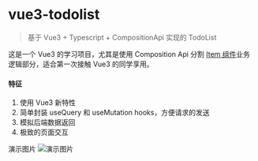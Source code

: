 # vue3-todolist

> 基于 Vue3 + Typescript + CompositionApi 实现的 TodoList

这是一个 Vue3 的学习项目，尤其是使用 Composition Api 分割 [Item 组件](https://github.com/cuizhichen/Vue3-TodoList/blob/master/src/pages/Home/components/Item.vue)业务逻辑部分，适合第一次接触 Vue3 的同学享用。

#### 特征

1. 使用 Vue3 新特性
2. 简单封装 useQuery 和 useMutation hooks，方便请求的发送
3. 模拟后端数据返回
4. 极致的页面交互

演示图片
![演示图片](./src/assets/demo.jpg)
